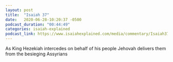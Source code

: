 ```yaml
---
layout: post
title:  "Isaiah 37"
date:   2020-06-28-10:20:37 -0500
podcast_duration: "00:44:49"
categories: isaiah-explained
podcast_link: https://www.isaiahexplained.com/media/commentary/Isaiah37.mp3
---
```

As King Hezekiah intercedes on behalf of his people Jehovah delivers them from the besieging Assyrians
